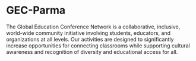 # GEC-Parma
The Global Education Conference Network is a collaborative, inclusive, world-wide community initiative involving students, educators, and organizations at all levels. Our activities are designed to significantly increase opportunities for connecting classrooms while supporting cultural awareness and recognition of diversity and educational access for all.
